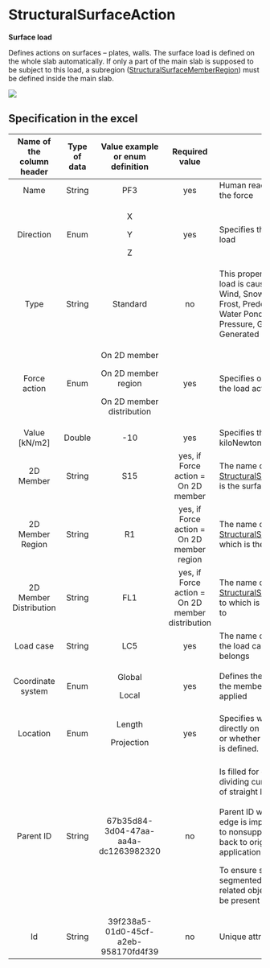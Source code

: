 # StructuralSurfaceAction

**Surface load**

Defines actions on surfaces – plates, walls. The surface load is defined on the whole slab automatically. If only a part of the main slab is supposed to be subject to this load, a subregion ([StructuralSurfaceMemberRegion](../structural-analysis-elements/structuralsurfacememberregion.md)) must be defined inside the main slab.

![](../.gitbook/assets/35\_structuralsurfaceaction.png)

## Specification in the excel

| **Name of the column header** | **Type of data** |                             **Value example or enum definition**                            |                **Required value**                | **Description**                                                                                                                                                                                                                                                                                                                                                                                                        |
| :---------------------------: | :--------------: | :-----------------------------------------------------------------------------------------: | :----------------------------------------------: | ---------------------------------------------------------------------------------------------------------------------------------------------------------------------------------------------------------------------------------------------------------------------------------------------------------------------------------------------------------------------------------------------------------------------- |
|              Name             |      String      |                                             PF3                                             |                        yes                       | Human readable unique name of the force                                                                                                                                                                                                                                                                                                                                                                                |
|           Direction           |       Enum       |                            <p>X</p><p></p><p>Y</p><p></p><p>Z</p>                           |                        yes                       | Specifies the base direction of the load                                                                                                                                                                                                                                                                                                                                                                               |
|              Type             |      String      |                                           Standard                                          |                        no                        | This property defines what the load is caused by, E.g. Standard, Wind, Snow, Self weight, Hoar Frost, Predefined, Plane Load, Water Pond, Water Pressure, Soil Pressure, Generated Water, Generated Soil                                                                                                                                                                                                               |
|          Force action         |       Enum       | <p>On 2D member</p><p></p><p>On 2D member region</p><p></p><p>On 2D member distribution</p> |                        yes                       | Specifies on which type of object the load acts                                                                                                                                                                                                                                                                                                                                                                        |
|         Value \[kN/m2]        |      Double      |                                             -10                                             |                        yes                       | Specifies the size of the load in kiloNewtons per square meter.                                                                                                                                                                                                                                                                                                                                                        |
|           2D Member           |      String      |                                             S15                                             |        yes, if Force action = On 2D member       | The name of the [StructuralSurfaceMember](../structural-analysis-elements/structuralsurfacemember.md) to which is the surface load related to                                                                                                                                                                                                                                                                 |
|        2D Member Region       |      String      |                                              R1                                             |    yes, if Force action = On 2D member region    | The name of the [StructuralSurfaceMemberRegion](../structural-analysis-elements/structuralsurfacememberregion.md) to which is the surface load related to                                                                                                                                                                                                                                                    |
|     2D Member Distribution    |      String      |                                             FL1                                             | yes, if Force action = On 2D member distribution | The name of [StructuralSurfaceActionDistribution](structuralsurfaceactiondistribution-1.md) to which is the surface load related to                                                                                                                                                                                                                                            |
|           Load case           |      String      |                                             LC5                                             |                        yes                       | The name of [StructuralLoadCase](structuralloadcase.md)  the load case to which the force belongs                                                                                                                                                                                                                                                                                                                      |
|       Coordinate system       |       Enum       |                               <p>Global</p><p></p><p>Local</p>                              |                        yes                       | Defines the co-ordinate system of the member in which the load is applied                                                                                                                                                                                                                                                                                                                                              |
|            Location           |       Enum       |                            <p>Length</p><p></p><p>Projection</p>                            |                        yes                       | Specifies whether the load is "put directly on an inclined 2D member" or whether the "projection on plan" is defined.                                                                                                                                                                                                                                                                                                  |
|           Parent ID           |      String      |                             67b35d84-3d04-47aa-aa4a-dc1263982320                            |                        no                        | <p>Is filled for objects created be dividing curved geometry to series of straight line objects.<br><br>Parent ID will ensure that curved edge is imported as straight parts to nonsupporting application, and back to original supporting application as curved geometry.</p><p>To ensure successful round trip of segmented objects and their related objects, Parent ID needs to be present in both directions.</p> |
|               Id              |      String      |                             39f238a5-01d0-45cf-a2eb-958170fd4f39                            |                        no                        | Unique attribute designation                                                                                                                                                                                                                                                                                                                                                                                           |
